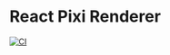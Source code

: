 # React Pixi Renderer

[![CI](https://github.com/neetly/react-pixi-renderer/actions/workflows/ci.yml/badge.svg)](https://github.com/neetly/react-pixi-renderer/actions/workflows/ci.yml)
